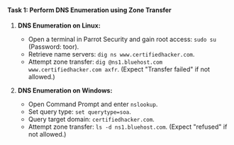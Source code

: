 #### Task 1: Perform DNS Enumeration using Zone Transfer

1. **DNS Enumeration on Linux:**
   - Open a terminal in Parrot Security and gain root access: `sudo su` (Password: toor).
   - Retrieve name servers: `dig ns www.certifiedhacker.com`.
   - Attempt zone transfer: `dig @ns1.bluehost.com www.certifiedhacker.com axfr`. (Expect "Transfer failed" if not allowed.)

2. **DNS Enumeration on Windows:**
   - Open Command Prompt and enter `nslookup`.
   - Set query type: `set querytype=soa`.
   - Query target domain: `certifiedhacker.com`.
   - Attempt zone transfer: `ls -d ns1.bluehost.com`. (Expect "refused" if not allowed.)